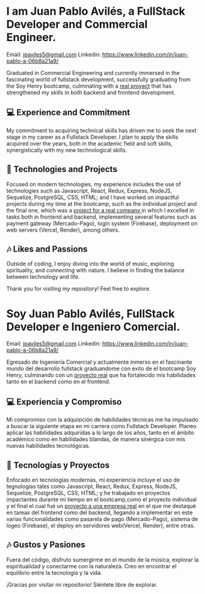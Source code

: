 

# I am Juan Pablo Avilés, a FullStack Developer and Commercial Engineer.
Email: jpaviles5@gmail.com
Linkedin: https://www.linkedin.com/in/juan-pablo-a-06b8a21a9/

Graduated in Commercial Engineering and currently immersed in the fascinating world of fullstack development, successfully graduating from the Soy Henry bootcamp, culminating with a [real proyect](https://www.vamos.pe/) that has strengthened my skills in both backend and frontend development.

## 💻 Experience and Commitment
My commitment to acquiring technical skills has driven me to seek the next stage in my career as a Fullstack Developer. I plan to apply the skills acquired over the years, both in the academic field and soft skills, synergistically with my new technological skills.

## 🚀 Technologies and Projects
Focused on modern technologies, my experience includes the use of technologies such as Javascript, React, Redux, Express, NodeJS, Sequelize, PostgreSQL, CSS, HTML; and I have worked on impactful projects during my time at the bootcamp, such as the individual project and the final one, which was a [project for a real company ](https://www.vamos.pe/)  in which I excelled in tasks both in frontend and backend, implementing several features such as payment gateway (Mercado-Pago), login system (Firebase), deployment on web servers (Vercel, Render), among others.

## 🎶 Likes and Passions
Outside of coding, I enjoy diving into the world of music, exploring spirituality, and connecting with nature. I believe in finding the balance between technology and life.

Thank you for visiting my repository! Feel free to explore.

#
#

# Soy Juan Pablo Avilés, FullStack Developer e Ingeniero Comercial.
Email: jpaviles5@gmail.com
Linkedin: https://www.linkedin.com/in/juan-pablo-a-06b8a21a9/

Egresado de Ingeniería Comercial y actualmente inmerso en el fascinante mundo del desarrollo fullstack graduandome con exito de el bootcamp Soy Henry, culminando con un [proyecto real](https://www.vamos.pe/) que ha fortalecido mis habilidades tanto en el backend como en el frontend.

## 💻 Experiencia y Compromiso
Mi compromiso con la adquisición de habilidades técnicas me ha impulsado a buscar la siguiente etapa en mi carrera como Fullstack Developer. Planeo aplicar las habilidades adquiridas a lo largo de los años, tanto en el ámbito académico como en habilidades blandas, de manera sinérgica con mis nuevas habilidades tecnológicas.

## 🚀 Tecnologías y Proyectos
Enfocado en tecnologías modernas, mi experiencia incluye el uso de tegnologias tales como Javascript, React, Redux, Express, NodeJS, Sequelize, PostgreSQL, CSS, HTML; y he trabajado en proyectos impactantes durante mi tiempo en el bootcamp,como el proyecto individual y el final el cual fué un [proyecto a una empresa real](https://www.vamos.pe/) en el que me destaqué en tareas del frontend como del backend, llegando a implementar en este varias funcionalidades como pasarela de pago (Mercado-Pago), sistema de logeo (Firebase), el deploy en servidores web(Vercel, Render), entre otras.

## 🎶 Gustos y Pasiones
Fuera del código, disfruto sumergirme en el mundo de la música, explorar la espiritualidad y conectarme con la naturaleza. Creo en encontrar el equilibrio entre la tecnología y la vida.

¡Gracias por visitar mi repositorio! Siéntete libre de explorar.


